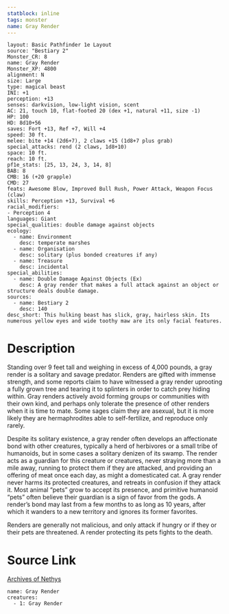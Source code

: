 ```yaml
---
statblock: inline
tags: monster
name: Gray Render
---
```

```statblock
layout: Basic Pathfinder 1e Layout
source: "Bestiary 2"
Monster_CR: 8
name: Gray Render
Monster_XP: 4800
alignment: N
size: Large
type: magical beast
INI: +1
perception: +13
senses: darkvision, low-light vision, scent
AC: 21, touch 10, flat-footed 20 (dex +1, natural +11, size -1)
HP: 100
HD: 8d10+56
saves: Fort +13, Ref +7, Will +4
speed: 30 ft.
melee: bite +14 (2d6+7), 2 claws +15 (1d8+7 plus grab)
special_attacks: rend (2 claws, 1d8+10)
space: 10 ft.
reach: 10 ft.
pf1e_stats: [25, 13, 24, 3, 14, 8]
BAB: 8
CMB: 16 (+20 grapple)
CMD: 27
feats: Awesome Blow, Improved Bull Rush, Power Attack, Weapon Focus (claw)
skills: Perception +13, Survival +6
racial_modifiers:
- Perception 4
languages: Giant
special_qualities: double damage against objects
ecology:
  - name: Environment
    desc: temperate marshes
  - name: Organisation
    desc: solitary (plus bonded creatures if any)
  - name: Treasure
    desc: incidental
special_abilities:
  - name: Double Damage Against Objects (Ex)
    desc: A gray render that makes a full attack against an object or structure deals double damage.
sources:
  - name: Bestiary 2
    desc: 140
desc_short: This hulking beast has slick, gray, hairless skin. Its numerous yellow eyes and wide toothy maw are its only facial features.
```
# Description
Standing over 9 feet tall and weighing in excess of 4,000 pounds, a gray render is a solitary and savage predator. Renders are gifted with immense strength, and some reports claim to have witnessed a gray render uprooting a fully grown tree and tearing it to splinters in order to catch prey hiding within. Gray renders actively avoid forming groups or communities with their own kind, and perhaps only tolerate the presence of other renders when it is time to mate. Some sages claim they are asexual, but it is more likely they are hermaphrodites able to self-fertilize, and reproduce only rarely.

Despite its solitary existence, a gray render often develops an affectionate bond with other creatures, typically a herd of herbivores or a small tribe of humanoids, but in some cases a solitary denizen of its swamp. The render acts as a guardian for this creature or creatures, never straying more than a mile away, running to protect them if they are attacked, and providing an offering of meat once each day, as might a domesticated cat. A gray render never harms its protected creatures, and retreats in confusion if they attack it. Most animal “pets” grow to accept its presence, and primitive humanoid “pets” often believe their guardian is a sign of favor from the gods. A render’s bond may last from a few months to as long as 10 years, after which it wanders to a new territory and ignores its former favorites.

Renders are generally not malicious, and only attack if hungry or if they or their pets are threatened. A render protecting its pets fights to the death.
# Source Link
[Archives of Nethys](https://aonprd.com/MonsterDisplay.aspx?ItemName=Gray%20Render)
```encounter-table
name: Gray Render
creatures:
  - 1: Gray Render
```

